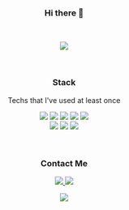 <h3 align='center'>Hi there 👋</h3>

<br>
<p align='center'>
  <a href="https://github.com/anuraghazra/github-readme-stats">
    <img src="https://github-readme-stats.vercel.app/api?username=Taek-2&show_icons=true&icon_color=bg_color=0F2027&30,8360c3,2ebf91&title_color=fff&text_color=fff"/>
  </a>
</p>
<br>

<h3 align='center'>Stack</h3>
<p align='center'>Techs that I've used at least once</p>
<p align='center'>
  <img src="https://img.shields.io/badge/Python-3776AB?style=flat-square&logo=Python&logoColor=white"/>
  <img src="https://img.shields.io/badge/Java-007396?style=flat-square&logo=Java&logoColor=white"/>
  <img src="https://img.shields.io/badge/HTML5-E34F26?style=flat-square&logo=HTML5&logoColor=white"/>
  <img src="https://img.shields.io/badge/CSS3-1572B6?style=flat-square&logo=CSS3&logoColor=white"/>
  <img src="https://img.shields.io/badge/JavaScript-F7DF1E?style=flat-square&logo=JavaScript&logoColor=white"/>
  <br>
  <img src="https://img.shields.io/badge/Android Studio-3DDC84?style=flat-square&logo=Android-Studio&logoColor=white"/>
  <img src="https://img.shields.io/badge/Xcode-1575F9?style=flat-square&logo=Xcode&logoColor=white"/>
  <img src="https://img.shields.io/badge/VS Code-007ACC?style=flat-square&logo=Visual-Studio-Code&logoColor=white"/></a>
</p>
<br>

<h3 align='center'>Contact Me</h3>
<p align='center'>
  <a href="mailto:tagizzang@gmail.com" target="_blank">
    <img src="https://img.shields.io/badge/Gmail-d14836?style=flat-square&logo=Gmail&logoColor=white"/>
  </a>
  <a href="http://taek2.ml" target="_blank">
    <img src="https://img.shields.io/badge/Github Blog-181717?style=flat-square&logo=Github&logoColor=white"/>
  </a>
</p>
<p align='center'>
<a href="https://hits.seeyoufarm.com"><img src="https://hits.seeyoufarm.com/api/count/incr/badge.svg?url=https%3A%2F%2Fgithub.com%2FTaek-2&count_bg=%23B2B2B2&title_bg=%23000000&icon=&icon_color=%23E7E7E7&title=Me+today&edge_flat=true"/></a>
  </p>
